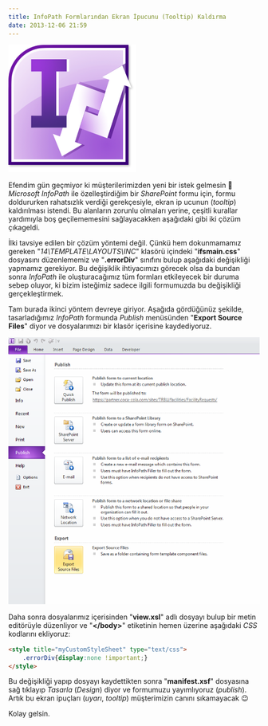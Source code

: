 ```yaml
---
title: InfoPath Formlarından Ekran İpucunu (Tooltip) Kaldırma
date: 2013-12-06 21:59
---
```


![infopath-logo](/uploads/2013/12/infopath-logo.png)

Efendim gün geçmiyor ki müşterilerimizden yeni bir istek gelmesin 🙂 *Microsoft InfoPath* ile özelleştirdiğim bir *SharePoint* formu için, formu doldururken rahatsızlık verdiği gerekçesiyle, ekran ip ucunun (*tooltip*) kaldırılması istendi. Bu alanların zorunlu olmaları yerine, çeşitli kurallar yardımıyla boş geçilememesini sağlayacakken aşağıdaki gibi iki çözüm çıkageldi.

<!--more-->
İlki tavsiye edilen bir çözüm yöntemi değil. Çünkü hem dokunmamamız gereken "*14\TEMPLATE\LAYOUTS\INC*" klasörü içindeki "**ifsmain.css**" dosyasını düzenlememiz ve "**.errorDiv**" sınıfını bulup aşağıdaki değişikliği yapmamız gerekiyor. Bu değişiklik ihtiyacımızı görecek olsa da bundan sonra *InfoPath* ile oluşturacağımız tüm formları etkileyecek bir duruma sebep oluyor, ki bizim isteğimiz sadece ilgili formumuzda bu değişikliği gerçekleştirmek.

Tam burada ikinci yöntem devreye giriyor. Aşağıda gördüğünüz şekilde, tasarladığımız *InfoPath* formunda *Publish* menüsünden "**Export Source Files**" diyor ve dosyalarımızı bir klasör içerisine kaydediyoruz.

![infopath-publish](/uploads/2013/12/infopath-publish.png)

Daha sonra dosyalarımız içerisinden "**view.xsl**" adlı dosyayı bulup bir metin editörüyle düzenliyor ve "**&lt;/body&gt;**" etiketinin hemen üzerine aşağıdaki *CSS* kodlarını ekliyoruz:

```html
<style title="myCustomStyleSheet" type="text/css">
	.errorDiv{display:none !important;}
</style>
```
Bu değişikliği yapıp dosyayı kaydettikten sonra "**manifest.xsf**" dosyasına sağ tıklayıp *Tasarla* (*Design*) diyor ve formumuzu yayımlıyoruz (*publish*). Artık bu ekran ipuçları (*uyarı*, *tooltip*) müşterimizin canını sıkamayacak 😉

Kolay gelsin.
